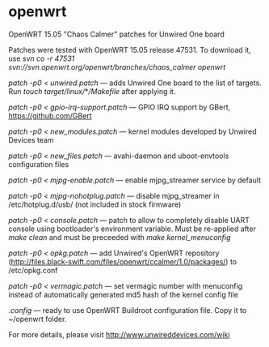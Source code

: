 # openwrt
OpenWRT 15.05 "Chaos Calmer" patches for Unwired One board

Patches were tested with OpenWRT 15.05 release 47531. To download it, use *svn co -r 47531 svn://svn.openwrt.org/openwrt/branches/chaos_calmer openwrt*

*patch -p0 &lt; unwired.patch* — adds Unwired One board to the list of targets. Run *touch target/linux/***/Makefile* after applying it.

*patch -p0 &lt; gpio-irq-support.patch* — GPIO IRQ support by GBert, https://github.com/GBert

*patch -p0 &lt; new_modules.patch* — kernel modules developed by Unwired Devices team

*patch -p0 &lt; new_files.patch* — avahi-daemon and uboot-envtools configuration files

*patch -p0 &lt; mjpg-enable.patch* — enable mjpg_streamer service by default

*patch -p0 &lt; mjpg-nohotplug.patch* — disable mjpg_streamer in /etc/hotplug.d/usb/ (not included in stock firmware)

*patch -p0 &lt; console.patch* — patch to allow to completely disable UART console using bootloader's environment variable. Must be re-applied after *make clean* and must be preceeded with *make kernel_menuconfig*

*patch -p0 &lt; opkg.patch* — add Unwired's OpenWRT repository (http://files.black-swift.com/files/openwrt/ccalmer/1.0/packages/) to /etc/opkg.conf

*patch -p0 &lt; vermagic.patch* — set vermagic number with menuconfig instead of automatically generated md5 hash of the kernel config file

*.config* — ready to use OpenWRT Buildroot configuration file. Copy it to ~/openwrt folder.

For more details, please visit http://www.unwireddevices.com/wiki
